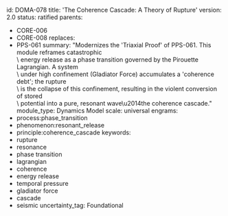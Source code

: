id: DOMA-078
title: 'The Coherence Cascade: A Theory of Rupture'
version: 2.0
status: ratified
parents:
- CORE-006
- CORE-008
replaces:
- PPS-061
summary: "Modernizes the 'Triaxial Proof' of PPS-061. This module reframes catastrophic\
  \ energy release as a phase transition governed by the Pirouette Lagrangian. A system\
  \ under high confinement (Gladiator Force) accumulates a 'coherence debt'; the rupture\
  \ is the collapse of this confinement, resulting in the violent conversion of stored\
  \ potential into a pure, resonant wave\u2014the coherence cascade."
module_type: Dynamics Model
scale: universal
engrams:
- process:phase_transition
- phenomenon:resonant_release
- principle:coherence_cascade
keywords:
- rupture
- resonance
- phase transition
- lagrangian
- coherence
- energy release
- temporal pressure
- gladiator force
- cascade
- seismic
uncertainty_tag: Foundational